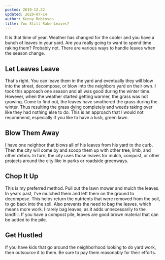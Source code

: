 ```yaml
---
posted: 2019-12.22
updated: 2020-07-14
author: Kenny Robinson
title: You Still Rake Leaves?
---
```


It is that time of year. Weather has changed for the cooler and you have a bunch of leaves in your 
yard. Are you really going to want to spend time raking them? Probably not. There are various ways 
to handle leaves when the season change. 

## Let Leaves Leave

That's right.  You can leave them in the yard and eventually they will blow into the street, 
decompose, or blow into the neighbors yard on their own. I took this approach one season and all 
was good during the winter time. However, when the weather started getting warmer, the grass 
was not growing. Come to find out, the leaves have smothered the grass during the winter. Thus
resulting the grass dying completely and weeds taking over like they had nothing else to do. 
This is an approach that I would not recommend, especially if you like to have a lush, green 
lawn. 

## Blow Them Away

I have one neighbor that blows all of his leaves from his yard to the curb. Then the city 
will come by and scoop them up with other tree, limb, and other debris. In turn, the city 
uses those leaves for mulch, compost, or other projects around the city like in parks
or roadside greenways.

## Chop It Up

This is my preferred method. Pull out the lawn mower and mulch the leaves. In years past, I've 
mulched them and left them on the ground to decompose. This helps return the nutrients that were
removed from the soil, to go back into the soil. Also prevents the need to bag the leaves, which
means more work. I rarely bag leaves, as it adds unnecessarily to the landfill. If you have a 
compost pile, leaves are good brown material that can be added to the pile. 

## Get Hustled

If you have kids that go around the neighborhood looking to do yard work, then outsource it to them. 
Be sure to pay them reasonably for their efforts. 
